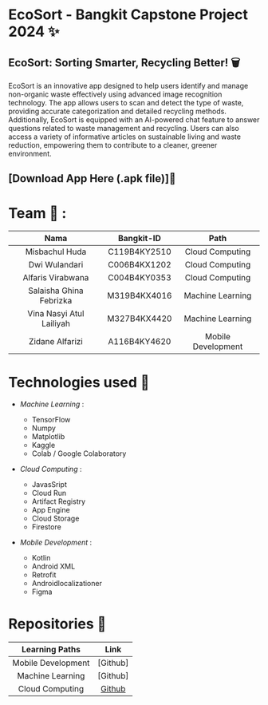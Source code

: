 # EcoSort - Bangkit Capstone Project 2024 ✨


## EcoSort: Sorting Smarter, Recycling Better! 🗑️ <br>
EcoSort is an innovative app designed to help users identify and manage non-organic waste effectively using advanced image recognition technology. The app allows users to scan and detect the type of waste, providing accurate categorization and detailed recycling methods. Additionally, EcoSort is equipped with an AI-powered chat feature to answer questions related to waste management and recycling. Users can also access a variety of informative articles on sustainable living and waste reduction, empowering them to contribute to a cleaner, greener environment.



## [Download App Here (.apk file)]📲

# Team 🤝 :
|          Nama         | Bangkit-ID |       Path       |
|:---------------------:|:----------:|:----------------:|
| Misbachul Huda | C119B4KY2510  | Cloud Computing |
| Dwi Wulandari | C006B4KX1202 | Cloud Computing |
| Alfaris Virabwana | C004B4KY0353 | Cloud Computing |
| Salaisha Ghina Febrizka | M319B4KX4016 | Machine Learning |
| Vina Nasyi Atul Lailiyah | M327B4KX4420 | Machine Learning |
| Zidane Alfarizi | A116B4KY4620 | Mobile Development |

# Technologies used 🔧 

- *Machine Learning* :
  * TensorFlow
  * Numpy
  * Matplotlib
  * Kaggle
  * Colab / Google Colaboratory
  
- *Cloud Computing* : 
  * JavasSript
  * Cloud Run
  * Artifact Registry
  * App Engine
  * Cloud Storage
  * Firestore

- *Mobile Development* :
  * Kotlin
  * Android XML
  * Retrofit
  * Androidlocalizationer
  * Figma

# Repositories 📁
|   Learning Paths   |                                Link                                |
| :----------------: | :----------------------------------------------------------------: |
| Mobile Development| [Github] |
| Machine Learning | [Github]  |
| Cloud Computing | [Github](https://github.com/chrollo3/Cloud-Computing-Capstone) |
